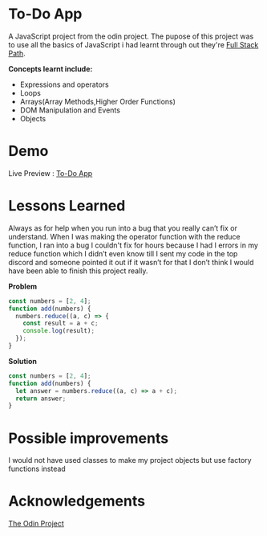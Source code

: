 # To-Do App

A JavaScript project from the odin project. The pupose of this project was to use all the basics of JavaScript i had learnt through out they're [Full Stack Path](https://www.theodinproject.com/paths/foundations/courses/foundations).

**Concepts learnt include:**

- Expressions and operators
- Loops
- Arrays(Array Methods,Higher Order Functions)
- DOM Manipulation and Events
- Objects

# Demo

Live Preview : [To-Do App](icep0ps.github.io/calculator/)

# Lessons Learned

Always as for help when you run into a bug that you really can’t fix or understand. When I was making the operator function with the reduce function, I ran into a bug I couldn't fix for hours because I had I errors in my reduce function which I didn’t even know till I sent my code in the top discord and someone pointed it out if it wasn’t for that I don’t think I would have been able to finish this project really.

**Problem**

```js
const numbers = [2, 4];
function add(numbers) {
  numbers.reduce((a, c) => {
    const result = a + c;
    console.log(result);
  });
}
```

**Solution**

```js
const numbers = [2, 4];
function add(numbers) {
  let answer = numbers.reduce((a, c) => a + c);
  return answer;
}
```

# Possible improvements

I would not have used classes to make my project objects but use factory functions instead

# Acknowledgements

[The Odin Project](https://www.theodinproject.com)
